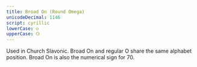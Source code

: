```yaml
---
title: Broad On (Round Omega)
unicodeDecimal: 1146
script: cyrillic
lowerCase: ѻ
upperCase: Ѻ
---
```


Used in Church Slavonic. Broad On and regular О share the same alphabet position. Broad On is also the numerical sign for 70.
